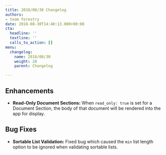 ```yaml
---
title: 2018/08/30 Changelog
authors:
- team forestry
date: 2018-08-30T14:40:13.000+00:00
cta:
  headline: ''
  textline: ''
  calls_to_action: []
menu:
  changelog:
    name: 2018/08/30
    weight: 20
    parent: Changelog

---
```

## Enhancements

* **Read-Only Document Sections:** When `read_only: true` is set for a Document Section, the body of that document will be rendered into the app for display.

## Bug Fixes

* **Sortable List Validation:** Fixed bug which caused the `min`  list length option to be ignored when validating sortable lists.